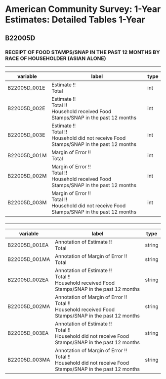 # American Community Survey: 1-Year Estimates: Detailed Tables 1-Year

## B22005D

### RECEIPT OF FOOD STAMPS/SNAP IN THE PAST 12 MONTHS BY RACE OF HOUSEHOLDER (ASIAN ALONE)

___

| variable | label | type |
| ----- | ----- | ----- |
| B22005D_001E | Estimate !!<br>Total | int |
| B22005D_002E | Estimate !!<br>Total !!<br>Household received Food Stamps/SNAP in the past 12 months | int |
| B22005D_003E | Estimate !!<br>Total !!<br>Household did not receive Food Stamps/SNAP in the past 12 months | int |
| B22005D_001M | Margin of Error !!<br>Total | int |
| B22005D_002M | Margin of Error !!<br>Total !!<br>Household received Food Stamps/SNAP in the past 12 months | int |
| B22005D_003M | Margin of Error !!<br>Total !!<br>Household did not receive Food Stamps/SNAP in the past 12 months | int |
### 

___

| variable | label | type |
| ----- | ----- | ----- |
| B22005D_001EA | Annotation of Estimate !!<br>Total | string |
| B22005D_001MA | Annotation of Margin of Error !!<br>Total | string |
| B22005D_002EA | Annotation of Estimate !!<br>Total !!<br>Household received Food Stamps/SNAP in the past 12 months | string |
| B22005D_002MA | Annotation of Margin of Error !!<br>Total !!<br>Household received Food Stamps/SNAP in the past 12 months | string |
| B22005D_003EA | Annotation of Estimate !!<br>Total !!<br>Household did not receive Food Stamps/SNAP in the past 12 months | string |
| B22005D_003MA | Annotation of Margin of Error !!<br>Total !!<br>Household did not receive Food Stamps/SNAP in the past 12 months | string |

